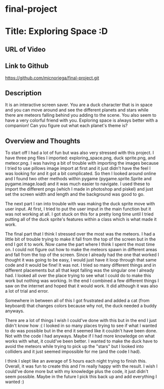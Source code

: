 # final-project

# Title: Exploring Space :D

## URL of Video


## Link to Github
https://github.com/micnoriega/final-project.git

## Description
It is an interactive screen saver. You are a duck character that is in space and you can move around and see the different planets and stars while there are meteors falling behind you adding to the scene. You also seem to have a very colorful friend with you. Exploring space is always better with a companion! Can you figure out what each planet's theme is? 

## Overview and Thoughts
To start off I had a lot of fun but was also very stressed with this project. I have three png files I imported: exploring_space.png, duck sprite.png, and meteor.png. I was having a bit of trouble with importing the images because I tried to use pillows image import at first and it just didn't have the feel I was looking for and it got a bit complicated. So then I looked around online and I found two other methods within pygame (pygame.sprite.Sprite and pygame.image.load) and it was much easier to navigate. I used these to import the different pngs (which I made in photoshop and piskel) and just set the screen width and length and the background was good to go. 

The next part I ran into trouble with was making the duck sprite move with user input. At first, I tried to put the user imput in the main function but it was not working at all. I got stuck on this for a pretty long time until I tried putting all of the duck sprite's features within a class which is what made it work. 

The final part that I think I stressed over the most was the meteors. I had a little bit of trouble trying to make it fall from the top of the screen but in the end I got it to work. Now came the part where I think I spent the most time on. I could not figure out how to make the meteors spawn in different areas and fall from the top of the screen. Since I already had the one that worked I thought it was going to be easy, I would just have it loop through that same code and it would be fine! It was not. I tried so many different things and in different placements but all that kept falling was the singular one I already had. I looked all over the place trying to see what I could do to make this work but nothing was working. In the end I combined a few different things I saw on the internet and hoped that it would work. It did although it was also a lot of trial and error.

Somewhere in between all of this I got frustrated and added a cat (from keyboard) that changes colors because why not, the duck needed a buddy anyways.

There are a lot of things I wish I could've done with this but in the end I just didn't know how :( I looked in so many places trying to see if what I wanted to do was possible but in the end it seemed like it couldn't have been done. Not with the code I had anyways. Maybe if I had more knowledge on what works with what, it could've been better. I wanted to make the duck have to avoid the meteors while trying to pick up the "stars" but I looked into colliders and it just seemed impossible for me (and the code I had).

I think I slept like an average of 5 hours each night trying to finish this. Overall, it was fun to create this and I'm really happy with the result. I wish I could've done more but with my knowledge plus the code, it just didn't seem possible. Maybe in the future I pick this back up and add everything I wanted :)
